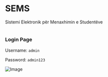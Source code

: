 # SEMS
Sistemi Elektronik për Menaxhimin e Studentëve
#
### Login Page

Username: `admin`

Password: `admin123`

![Image](https://i.imgur.com/urz8xKb.png)
